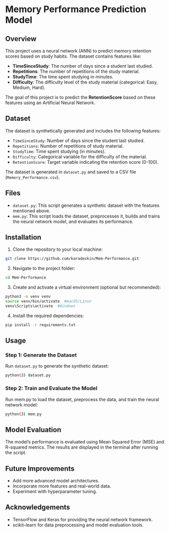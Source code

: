# Memory Performance Prediction Model

## Overview

This project uses a neural network (ANN) to predict memory retention scores based on study habits. The dataset contains features like:
- **TimeSinceStudy**: The number of days since a student last studied.
- **Repetitions**: The number of repetitions of the study material.
- **StudyTime**: The time spent studying in minutes.
- **Difficulty**: The difficulty level of the study material (categorical: Easy, Medium, Hard).

The goal of this project is to predict the **RetentionScore** based on these features using an Artificial Neural Network.

## Dataset

The dataset is synthetically generated and includes the following features:
- `TimeSinceStudy`: Number of days since the student last studied.
- `Repetitions`: Number of repetitions of study material.
- `StudyTime`: Time spent studying (in minutes).
- `Difficulty`: Categorical variable for the difficulty of the material.
- `RetentionScore`: Target variable indicating the retention score (0-100).

The dataset is generated in `dataset.py` and saved to a CSV file (`Memory_Performance.csv`).

## Files

- `dataset.py`: This script generates a synthetic dataset with the features mentioned above.
- `mem.py`: This script loads the dataset, preprocesses it, builds and trains the neural network model, and evaluates its performance.

## Installation

1. Clone the repository to your local machine:
```bash
git clone https://github.com/karadeskin/Mem-Performance.git
```

2. Navigate to the project folder:
```bash
cd Mem-Performance
```

3. Create and activate a virtual environment (optional but recommended):
```bash
python3 -m venv venv
source venv/bin/activate  #macOS/Linux
venv\Scripts\activate  #Windows
```

4. Install the required dependencies: 
```bash
pip install -r requirements.txt
```

## Usage

### Step 1: Generate the Dataset

Run `dataset.py` to generate the synthetic dataset:
```bash
python(3) dataset.py
```

### Step 2: Train and Evaluate the Model 

Run mem.py to load the dataset, preprocess the data, and train the neural network model:
``` bash
python(3) mem.py
```

## Model Evaluation 

The model’s performance is evaluated using Mean Squared Error (MSE) and R-squared metrics. The results are displayed in the terminal after running the script.

## Future Improvements 

* Add more advanced model architectures.
* Incorporate more features and real-world data.
* Experiment with hyperparameter tuning.

## Acknowledgements 

* TensorFlow and Keras for providing the neural network framework.
* scikit-learn for data preprocessing and model evaluation tools.